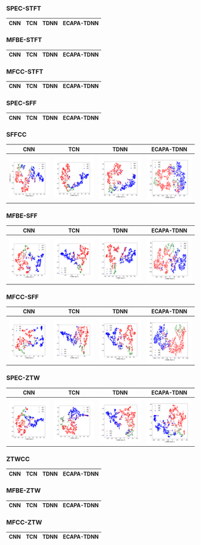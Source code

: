 ### SPEC-STFT
|CNN      | TCN      | TDNN      | ECAPA-TDNN      |
|------------|-------------|-------------|-------------|

### MFBE-STFT
|CNN      | TCN      | TDNN      | ECAPA-TDNN      |
|------------|-------------|-------------|-------------|
### MFCC-STFT
|CNN      | TCN      | TDNN      | ECAPA-TDNN      |
|------------|-------------|-------------|-------------|

### SPEC-SFF
|CNN      | TCN      | TDNN      | ECAPA-TDNN      |
|------------|-------------|-------------|-------------|

### SFFCC

|CNN      | TCN      | TDNN      | ECAPA-TDNN      |
|------------|-------------|-------------|-------------|
| <img src="https://github.com/r39ashmi/e2e_dialect/blob/main/resources/t-SNE_projections/SFFCC/Figure8a-1.png?raw=true" width="250"> | <img src="https://github.com/r39ashmi/e2e_dialect/blob/main/resources/t-SNE_projections/SFFCC/Figure8b-1.png?raw=true" width="250"> | <img src="https://github.com/r39ashmi/e2e_dialect/blob/main/resources/t-SNE_projections/SFFCC/Figure8c-1.png?raw=true" width="250"> | <img src="https://github.com/r39ashmi/e2e_dialect/blob/main/resources/t-SNE_projections/SFFCC/Figure8d-1.png?raw=true" width="250"> | 

### MFBE-SFF
|CNN      | TCN      | TDNN      | ECAPA-TDNN      |
|------------|-------------|-------------|-------------|
| <img src="https://github.com/r39ashmi/e2e_dialect/blob/main/resources/t-SNE_projections/MFBE-SFF/Fig1.png?raw=true" width="250"> | <img src="https://github.com/r39ashmi/e2e_dialect/blob/main/resources/t-SNE_projections/MFBE-SFF/Fig2.png?raw=true" width="250"> | <img src="https://github.com/r39ashmi/e2e_dialect/blob/main/resources/t-SNE_projections/MFBE-SFF/Fig3.png?raw=true" width="250"> | <img src="https://github.com/r39ashmi/e2e_dialect/blob/main/resources/t-SNE_projections/MFBE-SFF/Fig4.png?raw=true" width="250"> |



### MFCC-SFF
|CNN      | TCN      | TDNN      | ECAPA-TDNN      |
|------------|-------------|-------------|-------------|
| <img src="https://github.com/r39ashmi/e2e_dialect/blob/main/resources/t-SNE_projections/MFCC-SFF/Fig1.png?raw=true" width="250"> | <img src="https://github.com/r39ashmi/e2e_dialect/blob/main/resources/t-SNE_projections/MFCC-SFF/Fig2.png?raw=true" width="250"> | <img src="https://github.com/r39ashmi/e2e_dialect/blob/main/resources/t-SNE_projections/MFCC-SFF/Fig3.png?raw=true" width="250"> | <img src="https://github.com/r39ashmi/e2e_dialect/blob/main/resources/t-SNE_projections/MFCC-SFF/Fig4.png?raw=true" width="250"> |

### SPEC-ZTW
|CNN      | TCN      | TDNN      | ECAPA-TDNN      |
|------------|-------------|-------------|-------------|
| <img src="https://github.com/r39ashmi/e2e_dialect/blob/main/resources/t-SNE_projections/SPEC-SFF/Fig1.png?raw=true" width="250"> | <img src="https://github.com/r39ashmi/e2e_dialect/blob/main/resources/t-SNE_projections/SPEC-SFF/Fig2.png?raw=true" width="250"> | <img src="https://github.com/r39ashmi/e2e_dialect/blob/main/resources/t-SNE_projections/SPEC-SFF/Fig3.png?raw=true" width="250"> | <img src="https://github.com/r39ashmi/e2e_dialect/blob/main/resources/t-SNE_projections/SPEC-SFF/Fig4.png?raw=true" width="250"> |


### ZTWCC
|CNN      | TCN      | TDNN      | ECAPA-TDNN      |
|------------|-------------|-------------|-------------|

### MFBE-ZTW
|CNN      | TCN      | TDNN      | ECAPA-TDNN      |
|------------|-------------|-------------|-------------|


### MFCC-ZTW
|CNN      | TCN      | TDNN      | ECAPA-TDNN      |
|------------|-------------|-------------|-------------|

